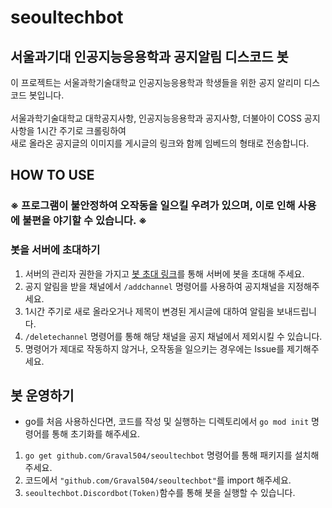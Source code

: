 # seoultechbot
## 서울과기대 인공지능응용학과 공지알림 디스코드 봇
이 프로젝트는 서울과학기술대학교 인공지능응용학과 학생들을 위한
공지 알리미 디스코드 봇입니다.\
\
서울과학기술대학교 대학공지사항, 인공지능응용학과 공지사항, 더불아이 COSS 공지사항을 1시간 주기로 크롤링하여\
새로 올라온 공지글의 이미지를 게시글의 링크와 함께 임베드의 형태로 전송합니다.

## HOW TO USE
### ※ 프로그램이 불안정하여 오작동을 일으킬 우려가 있으며, 이로 인해 사용에 불편을 야기할 수 있습니다. ※
### 봇을 서버에 초대하기
1. 서버의 관리자 권한을 가지고 [봇 초대 링크](https://discord.com/oauth2/authorize?client_id=970260538732990464&permissions=8&scope=bot)를 통해 서버에 봇을 초대해 주세요.
2. 공지 알림을 받을 채널에서 `/addchannel` 명령어를 사용하여 공지채널을 지정해주세요.
3. 1시간 주기로 새로 올라오거나 제목이 변경된 게시글에 대하여 알림을 보내드립니다.
4. `/deletechannel` 명령어를 통해 해당 채널을 공지 채널에서 제외시킬 수 있습니다.
5. 명령어가 제대로 작동하지 않거나, 오작동을 일으키는 경우에는 Issue를 제기해주세요.

## 봇 운영하기
- go를 처음 사용하신다면, 코드를 작성 및 실행하는 디렉토리에서 `go mod init` 명령어를 통해 초기화를 해주세요.
1. `go get github.com/Graval504/seoultechbot` 명령어를 통해 패키지를 설치해주세요.
2. 코드에서 `"github.com/Graval504/seoultechbot"`를 import 해주세요.
3. `seoultechbot.Discordbot(Token)`함수를 통해 봇을 실행할 수 있습니다.